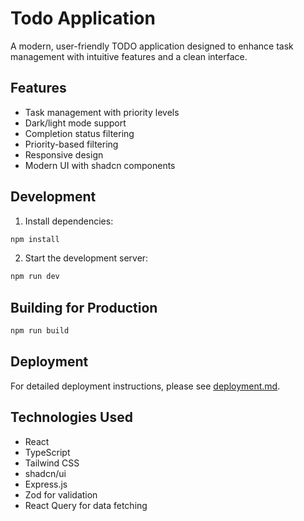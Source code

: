 # Todo Application

A modern, user-friendly TODO application designed to enhance task management with intuitive features and a clean interface.

## Features

- Task management with priority levels
- Dark/light mode support
- Completion status filtering
- Priority-based filtering
- Responsive design
- Modern UI with shadcn components

## Development

1. Install dependencies:
```bash
npm install
```

2. Start the development server:
```bash
npm run dev
```

## Building for Production

```bash
npm run build
```

## Deployment

For detailed deployment instructions, please see [deployment.md](deployment.md).

## Technologies Used

- React
- TypeScript
- Tailwind CSS
- shadcn/ui
- Express.js
- Zod for validation
- React Query for data fetching

